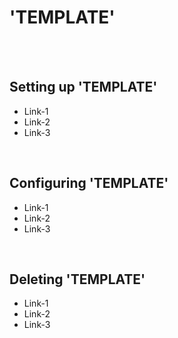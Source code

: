 # 'TEMPLATE'

<br>
<br>

## Setting up 'TEMPLATE'
<ul>
  <li>Link-1</li>
  <li>Link-2</li>
  <li>Link-3</li>
</ul>

<br>

## Configuring 'TEMPLATE'
<ul>
  <li>Link-1</li>
  <li>Link-2</li>
  <li>Link-3</li>
</ul>

<br>

## Deleting 'TEMPLATE'
<ul>
  <li>Link-1</li>
  <li>Link-2</li>
  <li>Link-3</li>
</ul>
